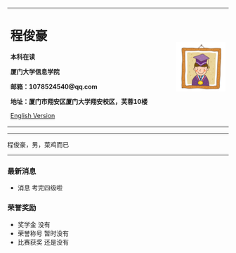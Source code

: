 <div>
<table border="0">
  <tr>
    <td width="75%">
      <h1>程俊豪</h1>
      <p><b>本科在读</b></p>
      <p><b>厦门大学信息学院</b></p>
      <p><b>邮箱：1078524540@qq.com</b></p>
      <p><b>地址：厦门市翔安区厦门大学翔安校区，芙蓉10楼</b></p>
      <p><a href="/index-en.html">English Version</a></p>
    </td>
    <td width="25%">
      <img src="/zhengjianzhao.jpg" width="100%">
    </td>
  </tr>
</table>
</div>

---

程俊豪，男，菜鸡而已

---

### 最新消息
- 消息 考完四级啦


### 荣誉奖励
- 奖学金 没有
- 荣誉称号 暂时没有
- 比赛获奖 还是没有
